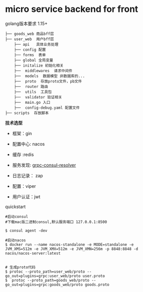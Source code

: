 
# micro service  backend for front 


golang版本要求 1.15+

```
├── goods_web 商品bff层
├── user_web  用户bff层
    ├── api   具体业务处理
    ├── config 配置
    ├── forms  表单
    ├── global 全局变量
    ├── initalize 初始化相关
    ├──  middlewares  请求中间件
    ├──  models  数据模型 非数据库的...
    ├──  proto  存放proto文件，pb文件
    ├──  router 路由
    ├──  utils  工具包
    ├──  validator 验证相关
    ├──  main.go 入口
    ├──  config-debug.yaml 配置文件 
├── scripts  存放脚本

```


**技术选型**

- 框架：gin

- 配置中心: nacos

- 缓存 :redis

- 服务发现: [grpc-consul-resolver](https://github.com/mbobakov/grpc-consul-resolver)

- 日志记录： zap

- 配置：viper 

- 用户认证：jwt 



quickstart 

```shell 
#启动consul
#下载mac版二进制consul,默认服务端口 127.0.0.1:8500

$ consul agent -dev

#启动nacos 
$ docker run --name nacos-standalone -e MODE=standalone -e JVM_XMS=512m -e JVM_XMX=512m -e JVM_XMN=256m -p 8848:8848 -d nacos/nacos-server:latest


# 生成proto代码
$ protoc --proto_path=user_web/proto --go_out=plugins=grpc:user_web/proto user.proto
$  protoc --proto_path=goods_web/proto --go_out=plugins=grpc:goods_web/proto goods.proto
```



